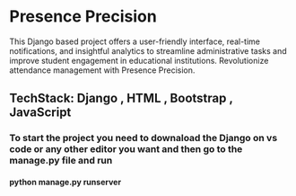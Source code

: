 # Presence Precision
This Django based project offers a user-friendly interface, real-time
notifications, and insightful analytics to streamline administrative tasks and improve student engagement in
educational institutions. Revolutionize attendance management with Presence Precision.
## TechStack: Django , HTML , Bootstrap , JavaScript
### To start the project you need to downaload the Django on vs code or any other editor you want and then go to the manage.py file and run
#### python manage.py runserver
